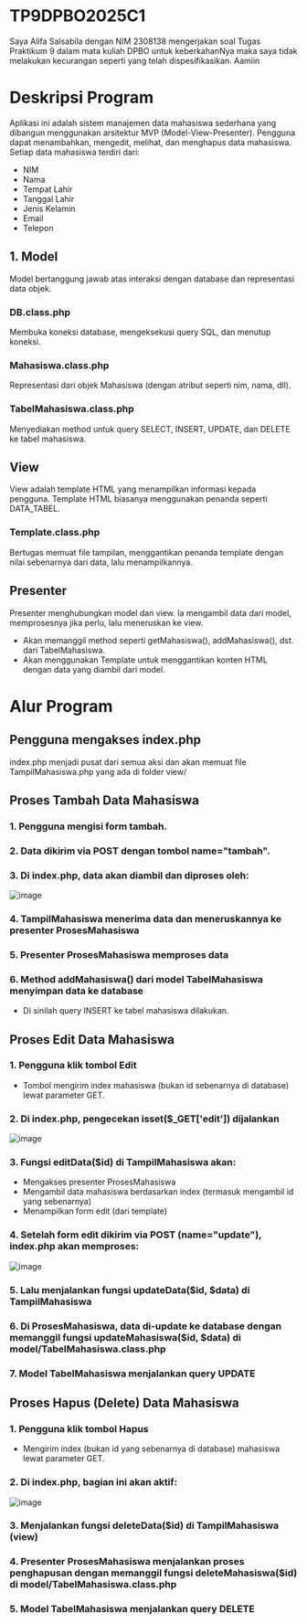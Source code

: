 # TP9DPBO2025C1
Saya Alifa Salsabila dengan NIM 2308138 mengerjakan soal Tugas Praktikum 9 dalam mata kuliah DPBO untuk keberkahanNya maka saya tidak melakukan kecurangan seperti yang telah dispesifikasikan. Aamiin

# Deskripsi Program
Aplikasi ini adalah sistem manajemen data mahasiswa sederhana yang dibangun menggunakan arsitektur MVP (Model-View-Presenter). Pengguna dapat menambahkan, mengedit, melihat, dan menghapus data mahasiswa.
Setiap data mahasiswa terdiri dari:
-  NIM
-  Nama
-  Tempat Lahir
-  Tanggal Lahir
-  Jenis Kelamin
-  Email
-  Telepon

## 1. Model
Model bertanggung jawab atas interaksi dengan database dan representasi data objek.

### DB.class.php
Membuka koneksi database, mengeksekusi query SQL, dan menutup koneksi.

### Mahasiswa.class.php
Representasi dari objek Mahasiswa (dengan atribut seperti nim, nama, dll).

### TabelMahasiswa.class.php
Menyediakan method untuk query SELECT, INSERT, UPDATE, dan DELETE ke tabel mahasiswa.

## View
View adalah template HTML yang menampilkan informasi kepada pengguna.
Template HTML biasanya menggunakan penanda seperti DATA_TABEL.
### Template.class.php
Bertugas memuat file tampilan, menggantikan penanda template dengan nilai sebenarnya dari data, lalu menampilkannya.

## Presenter
Presenter menghubungkan model dan view. Ia mengambil data dari model, memprosesnya jika perlu, lalu meneruskan ke view.
- Akan memanggil method seperti getMahasiswa(), addMahasiswa(), dst. dari TabelMahasiswa.
- Akan menggunakan Template untuk menggantikan konten HTML dengan data yang diambil dari model.

# Alur Program

## Pengguna mengakses index.php
index.php menjadi pusat dari semua aksi dan akan memuat file TampilMahasiswa.php yang ada di folder view/

## Proses Tambah Data Mahasiswa

### 1. Pengguna mengisi form tambah.
### 2. Data dikirim via POST dengan tombol name="tambah".
### 3. Di index.php, data akan diambil dan diproses oleh:
![image](https://github.com/user-attachments/assets/6f4f1d0b-0610-4227-8b22-e7a0dd20b664)
### 4. TampilMahasiswa menerima data dan meneruskannya ke presenter ProsesMahasiswa
### 5. Presenter ProsesMahasiswa memproses data
### 6. Method addMahasiswa() dari model TabelMahasiswa menyimpan data ke database
- Di sinilah query INSERT ke tabel mahasiswa dilakukan.

##  Proses Edit Data Mahasiswa
### 1. Pengguna klik tombol Edit
- Tombol mengirim index mahasiswa (bukan id sebenarnya di database) lewat parameter GET.
### 2. Di index.php, pengecekan isset($_GET['edit']) dijalankan
![image](https://github.com/user-attachments/assets/143d8b91-b207-40ee-9d28-b2f853d54b39)
### 3. Fungsi editData($id) di TampilMahasiswa akan:
- Mengakses presenter ProsesMahasiswa
- Mengambil data mahasiswa berdasarkan index (termasuk mengambil id yang sebenarnya)
- Menampilkan form edit (dari template)
### 4. Setelah form edit dikirim via POST (name="update"), index.php akan memproses:
![image](https://github.com/user-attachments/assets/bd3c0a99-a0e3-417e-bc9c-8c393ea9f37a)
### 5. Lalu menjalankan fungsi updateData($id, $data) di TampilMahasiswa
### 6. Di ProsesMahasiswa, data di-update ke database dengan memanggil fungsi updateMahasiswa($id, $data) di model/TabelMahasiswa.class.php
### 7. Model TabelMahasiswa menjalankan query UPDATE

## Proses Hapus (Delete) Data Mahasiswa
### 1. Pengguna klik tombol Hapus
- Mengirim index (bukan id yang sebenarnya di database) mahasiswa lewat parameter GET.
### 2. Di index.php, bagian ini akan aktif:
![image](https://github.com/user-attachments/assets/453ea78e-f062-45cf-8c30-b7d80303a71f)
### 3. Menjalankan fungsi deleteData($id) di TampilMahasiswa (view)
### 4. Presenter ProsesMahasiswa menjalankan proses penghapusan dengan memanggil fungsi deleteMahasiswa($id) di model/TabelMahasiswa.class.php
### 5. Model TabelMahasiswa menjalankan query DELETE
